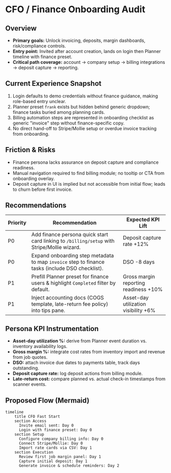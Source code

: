 # CFO / Finance Onboarding Audit

## Overview
- **Primary goals:** Unlock invoicing, deposits, margin dashboards, risk/compliance controls.
- **Entry point:** Invited after account creation, lands on login then Planner timeline with finance preset.
- **Critical path coverage:** account → company setup → billing integrations → deposit capture → reporting.

## Current Experience Snapshot
1. Login defaults to demo credentials without finance guidance, making role-based entry unclear.
2. Planner preset `frank` exists but hidden behind generic dropdown; finance tasks buried among planning cards.
3. Billing automation steps are represented in onboarding checklist as generic "invoice" step without finance-specific copy.
4. No direct hand-off to Stripe/Mollie setup or overdue invoice tracking from onboarding.

## Friction & Risks
- Finance persona lacks assurance on deposit capture and compliance readiness.
- Manual navigation required to find billing module; no tooltip or CTA from onboarding overlay.
- Deposit capture in UI is implied but not accessible from initial flow; leads to churn before first invoice.

## Recommendations
| Priority | Recommendation | Expected KPI Lift |
| --- | --- | --- |
| P0 | Add finance persona quick start card linking to `/billing/setup` with Stripe/Mollie wizard. | Deposit capture rate +12% |
| P0 | Expand onboarding step metadata to map `invoice` step to finance tasks (include DSO checklist). | DSO -8 days |
| P1 | Prefill Planner preset for finance users & highlight `Completed` filter by default. | Gross margin reporting readiness +10% |
| P1 | Inject accounting docs (COGS template, late-return fee policy) into tips pane. | Asset-day utilization visibility +6% |

## Persona KPI Instrumentation
- **Asset-day utilization %:** derive from Planner event duration vs. inventory availability logs.
- **Gross margin %:** integrate cost rates from inventory import and revenue from job quotes.
- **DSO:** attach invoice due dates to payments table, track days outstanding.
- **Deposit capture rate:** log deposit actions from billing module.
- **Late-return cost:** compare planned vs. actual check-in timestamps from scanner events.

## Proposed Flow (Mermaid)
```mermaid
timeline
    title CFO Fast Start
    section Access
      Invite email sent: Day 0
      Login with finance preset: Day 0
    section Setup
      Configure company billing info: Day 0
      Connect Stripe/Mollie: Day 0
      Import rate cards via CSV: Day 1
    section Execution
      Review first job margin panel: Day 1
      Capture initial deposit: Day 1
      Generate invoice & schedule reminders: Day 2
```
